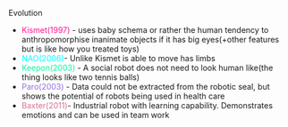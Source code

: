 Evolution
- <font color=FF1493>Kismet(1997)</font> - uses baby schema or rather the human tendency to anthropomorphise inanimate objects if it has big eyes(+other features but is like how you treated toys)
- <font color=00FFFF>NAO(2006)</font>- Unlike Kismet is able to move has limbs 
- <font color=00FA9A>Keepon(2003)</font> - A social robot does not need to look human like(the thing looks like two tennis balls)
- <font color=9370DB>Paro(2003)</font> - Data could not be extracted from the robotic seal, but shows the potential of robots being used in health care
- <font color=DB7093>Baxter(2011)</font>- Industrial robot with learning capability. Demonstrates emotions and can be used in team work